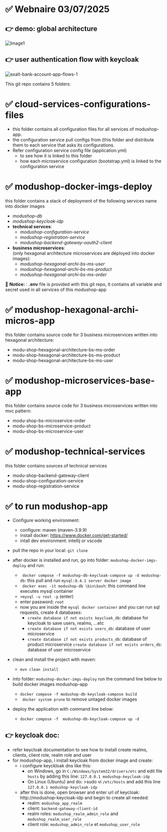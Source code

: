 
# ✅ Webnaire 03/07/2025
## 👉 demo: global architecture
![Image1](https://github.com/user-attachments/assets/e8f20a50-69bd-4961-bf27-c095ebe02c87)

  ## 👉 user authentication flow with keycloak 
  ![exalt-bank-account-app-flows-1](https://github.com/user-attachments/assets/064e75af-cd6d-4d1a-b883-631da7a1076d)

This git repo contains 5 folders:
# ✅ cloud-services-configurations-files
- this folder contains all configuration files for all services of modushop-app. 
- the configuration service pull configs from (this folder and distribute them to each service that asks its configurations.
- Refer configuration service config file (application.yml)
   -   to see how it is linked to this folder
   -   how each microservice configuration (bootstrap.yml) is linked to the configuration service
# ✅ modushop-docker-imgs-deploy
this folder contains a stack of deployment of the following services name into docker images
- _modushop-db_
- _modushop-keycloak-idp_
-  **technical servces**:
    - _modushop-configuration-service_
    - _modushop-registration-service_
    - _modushop-backend-gateway-oauth2-client_
- **business microservices**:  
(only hexagonal architecture microservices are déployed into docker images):
  -  _modushop-hexagonal-archi-bs-ms-user_
  -  _modushop-hexagonal-archi-bs-ms-product_
  -  _modushop-hexagonal-archi-bs-ms-order_
  
🔴 **Notice:** : **.env** file is provided with this git repo, it contains all variable and secret used in all services of this modushop-app
# ✅ modushop-hexagonal-archi-micros-app
this folder contains source code for 3 business microservices written into hexagonal architecture:
  - modu-shop-hexagonal-architecture-bs-ms-order
  - modu-shop-hexagonal-architecture-bs-ms-product
  - modu-shop-hexagonal-architecture-bs-ms-user
# ✅ modushop-microservices-base-app
this folder contains source code for 3 business microservices written into mvc pattern:
- modu-shop-bs-microservice-order
- modu-shop-bs-microservice-product
- modu-shop-bs-microservice-user
# ✅ modushop-technical-services
this folder contains sources of technical services
- modu-shop-backend-gateway-client
- modu-shop-configuration-service
- modu-shop-registration-service

# ✅ to run modushop-app
- Configure working environment:
   - configure: maven (maven-3.9.9)
   -  install docker: https://www.docker.com/get-started/
   -  intall dev environment: intellij or vscode
- pull the repo in your local: ```git clone```
- after docker is installed and run, go into folder: ```modushop-docker-imgs-deploy``` and run:
   - ``` docker compose -f modushop-db-keycloak-compose up -d modushop-db```: this pull and run ```mysql:8.4.1 server docker image```
   - ``` docker exec -it modushop-db \bin\bash```: this command line executes mysql container
   - ```>mysql -u root -p``` (enter)
   - enter password: ```root```
   - now you are inside the ```mysql docker container``` and you can run sql requests, create 4 databases:
       - ```create database if not exists keycloak_db```: database for keycloak to save users, realms, ...etc
       - ```create database if not exists users_db```: database of user microservice
       - ```create database if not exists products_db```: database of product microservice
         ```create database if not exists orders_db```: database of user microservice
     
- clean and install the project with maven:
  - ```mvn clean install```
- into folder: ```modushop-docker-imgs-deploy``` run the command line below to build docker images modushop-app
   - ```docker compose -f modushop-db-keycloak-compose build```
   - ``` docker system prune``` to remove untaged docker images
- deploy the application with command line below:
   - ```docker compose -f  modushop-db-keycloak-compose up -d```

 ## 👉 keycloak doc:
 - refer keycloak documentation to see how to install create realms, clients, client role, realm role and user
 - for modushop-app, i install keycloak from docker image and create:
    - i configure keyckloak dns like this:
       -  on Windows, go in ```C:/Windows/System32/drivers/etc``` and edit file ```hosts``` by adding this line: ```127.0.0.1 modushop-keycloak-idp```
       -  On Linux (Ubuntu) and do: >sudo vi ```/etc/hosts``` and add this line ```127.0.0.1 modushop-keycloak-idp```
   - after this is done, open browser and enter url of keycloak: http://modushop-keycloak-idp and begin to create all needed:
      - realm: ```modushop_app_realm```
      - client: ```backend-gateway-client-id```
      - realm roles: ```modushop_realm_admin_role``` and ```modushop_realm_user_role```
      - client role: ```modushop_admin_role``` et ```modushop_user_role```
  
